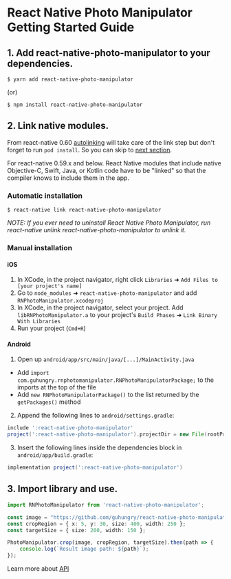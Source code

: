 # React Native Photo Manipulator Getting Started Guide

## 1. Add react-native-photo-manipulator to your dependencies.
```shell
$ yarn add react-native-photo-manipulator
```

(or)

```shell
$ npm install react-native-photo-manipulator
```

## 2. Link native modules.
From react-native 0.60 [autolinking](https://github.com/react-native-community/cli/blob/master/docs/autolinking.md) will take care of the link step but don't forget to run `pod install`. So you can skip to [next section](#3-import-library-and-use).

For react-native 0.59.x and below. React Native modules that include native Objective-C, Swift, Java, or Kotlin code have to be "linked" so that the compiler knows to include them in the app.

### Automatic installation
```shell
$ react-native link react-native-photo-manipulator
```

_NOTE: If you ever need to uninstall React Native Photo Manipulator, run react-native unlink react-native-photo-manipulator to unlink it._

### Manual installation

#### iOS

1. In XCode, in the project navigator, right click `Libraries` ➜ `Add Files to [your project's name]`
2. Go to `node_modules` ➜ `react-native-photo-manipulator` and add `RNPhotoManipulator.xcodeproj`
3. In XCode, in the project navigator, select your project. Add `libRNPhotoManipulator.a` to your project's `Build Phases` ➜ `Link Binary With Libraries`
4. Run your project (`Cmd+R`)

#### Android

1. Open up `android/app/src/main/java/[...]/MainActivity.java`
  - Add `import com.guhungry.rnphotomanipulator.RNPhotoManipulatorPackage;` to the imports at the top of the file
  - Add `new RNPhotoManipulatorPackage()` to the list returned by the `getPackages()` method
2. Append the following lines to `android/settings.gradle`:
```gradle
include ':react-native-photo-manipulator'
project(':react-native-photo-manipulator').projectDir = new File(rootProject.projectDir, '../node_modules/react-native-photo-manipulator/android')
```
3. Insert the following lines inside the dependencies block in `android/app/build.gradle`:
```gradle
implementation project(':react-native-photo-manipulator')
```

## 3. Import library and use.
```typescript
import RNPhotoManipulator from 'react-native-photo-manipulator';

const image = "https://github.com/guhungry/react-native-photo-manipulator/raw/master/docs/demo-background.jpg";
const cropRegion = { x: 5, y: 30, size: 400, width: 250 };
const targetSize = { size: 200, width: 150 };

PhotoManipulator.crop(image, cropRegion, targetSize).then(path => {
    console.log(`Result image path: ${path}`);
});
```
Learn more about [API](/README.md#api)

